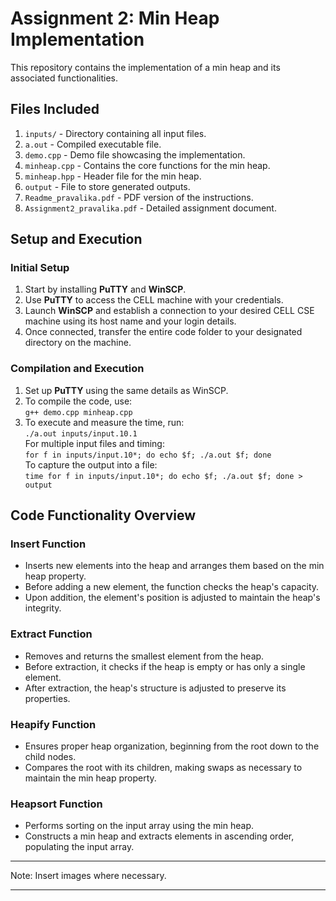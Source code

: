 
# Assignment 2: Min Heap Implementation

This repository contains the implementation of a min heap and its associated functionalities.

## Files Included

1. `inputs/` - Directory containing all input files.
2. `a.out` - Compiled executable file.
3. `demo.cpp` - Demo file showcasing the implementation.
4. `minheap.cpp` - Contains the core functions for the min heap.
5. `minheap.hpp` - Header file for the min heap.
6. `output` - File to store generated outputs.
7. `Readme_pravalika.pdf` - PDF version of the instructions.
8. `Assignment2_pravalika.pdf` - Detailed assignment document.

## Setup and Execution

### Initial Setup

1. Start by installing **PuTTY** and **WinSCP**.
2. Use **PuTTY** to access the CELL machine with your credentials.
3. Launch **WinSCP** and establish a connection to your desired CELL CSE machine using its host name and your login details.
4. Once connected, transfer the entire code folder to your designated directory on the machine.

### Compilation and Execution

1. Set up **PuTTY** using the same details as WinSCP.
2. To compile the code, use:  
   `g++ demo.cpp minheap.cpp`
3. To execute and measure the time, run:  
   `./a.out inputs/input.10.1`  
   For multiple input files and timing:  
   `for f in inputs/input.10*; do echo $f; ./a.out $f; done`  
   To capture the output into a file:  
   `time for f in inputs/input.10*; do echo $f; ./a.out $f; done > output`

## Code Functionality Overview

### Insert Function

- Inserts new elements into the heap and arranges them based on the min heap property.
- Before adding a new element, the function checks the heap's capacity.
- Upon addition, the element's position is adjusted to maintain the heap's integrity.

### Extract Function

- Removes and returns the smallest element from the heap.
- Before extraction, it checks if the heap is empty or has only a single element.
- After extraction, the heap's structure is adjusted to preserve its properties.

### Heapify Function

- Ensures proper heap organization, beginning from the root down to the child nodes.
- Compares the root with its children, making swaps as necessary to maintain the min heap property.

### Heapsort Function

- Performs sorting on the input array using the min heap.
- Constructs a min heap and extracts elements in ascending order, populating the input array.

---

Note: Insert images where necessary.

---

